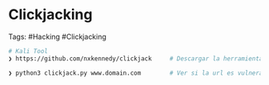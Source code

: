 # Clickjacking

Tags:  #Hacking #Clickjacking 

```bash 
# Kali Tool 
❯ https://github.com/nxkennedy/clickjack     # Descargar la herramienta y dar permisos de ejecución 

❯ python3 clickjack.py www.domain.com        # Ver si la url es vulnerable a clickjacking 
```